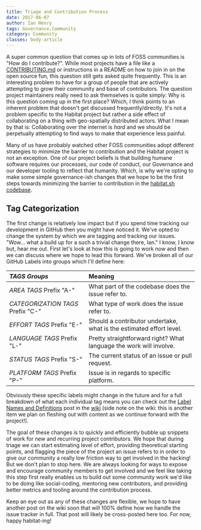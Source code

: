 ```yaml
---
title: Triage and Contribution Process
date: 2017-06-07
author: Ian Henry
tags: Governance,Community
category: Community
classes: body-article
---
```

A super common question that comes up in lots of FOSS communities is "How do I contribute?". While most projects have a file like a [CONTRIBUTING.md](https://github.com/habitat-sh/habitat/blob/master/CONTRIBUTING.md) or instructions in a README on how to join in on the open source fun, this question still gets asked quite frequently. This is an interesting problem to have for a group of people that are actively attempting to grow their community and base of contributors. The question project maintainers really need to ask themselves is quite simply: Why is this question coming up in the first place? Which, I think points to an inherent problem that doesn't get discussed frequently/directly. It's not a problem specific to the Habitat project but rather a side effect of collaborating on a thing with geo-spatially distributed actors. What I mean by that is: Collaborating over the internet is _hard_ and we should be perpetually attempting to find ways to make that experience less painful.

Many of us have probably watched other FOSS communities adopt different strategies to minimize the barrier to contribution and the Habitat project is not an exception. One of our project beliefs is that building humane software requires our processes, our code of conduct, our Governance and our developer tooling to reflect that humanity. Which, is why we're opting to make some simple governance-ish changes that we hope to be the first steps towards minimizing the barrier to contribution in the [habitat.sh codebase](https://github.com/habitat-sh/habitat).

## Tag Categorization
The first change is relatively low impact but if you spend time tracking our development in GitHub then you might have noticed it. We've opted to change the system by which we are tagging and tracking our issues. "Wow... what a build up for a such a trivial change there, Ian." I know, I know but, hear me out. First let's look at how this is going to work now and then we can discuss where we hope to lead this forward. We've broken all of our GitHub Labels into groups which I'll define here:

| *TAGS Groups*                     |               Meaning                             |
|:----------------------------------|:--------------------------------------------------|
| *AREA TAGS* Prefix "A-"           | What part of the codebase does the issue refer to.|
| *CATEGORIZATION TAGS* Prefix "C-" | What type of work does the issue refer to.        |
| *EFFORT TAGS* Prefix "E-"         | Should a contributor undertake, what is the estimated effort level. |
| *LANGUAGE TAGS* Prefix "L-"       | Pretty straightforward right? What language the work will involve.  |
| *STATUS TAGS* Prefix "S-"         | The current status of an issue or pull request.   |
| *PLATFORM TAGS* Prefix "P-"       | Issue is in regards to specific platform.         |

Obviously these specific labels might change in the future and for a full breakdown of what each individual tag means you can check out the [Label Names and Definitions](https://github.com/habitat-sh/habitat/wiki/Label-Names-and-Definitions) post in the [wiki](https://github.com/habitat-sh/habitat/wiki) (side note on the wiki: this is another item we plan on fleshing out with content as we continue forward with the project!).

The goal of these changes is to quickly and efficiently bubble up snippets of work for new and recurring project contributors. We hope that during triage we can start estimating level of effort, providing theoretical starting points, and flagging the piece of the project an issue refers to in order to give our community a really low friction way to get involved in the hacking! But we don't plan to stop here. We are always looking for ways to expose and encourage community members to get involved and we feel like taking this step first really enables us to build out some community work we'd like to be doing like social-coding, mentoring new contributors, and providing better metrics and tooling around the contribution process.

Keep an eye out as any of these changes are flexible, we hope to have another post on the wiki soon that will 100% define how we handle the issue tracker in full. That post will likely be cross-posted here too. For now, happy habitat-ing!  
